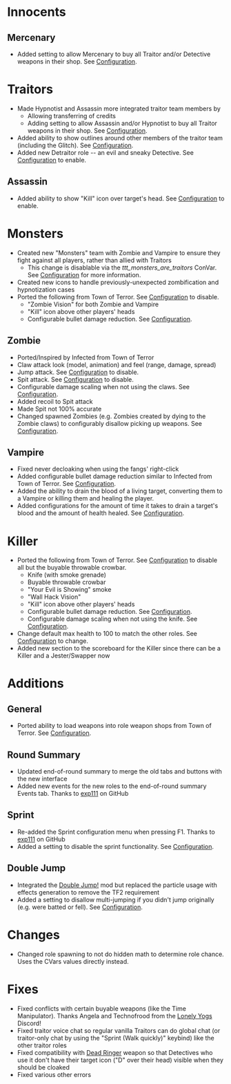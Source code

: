 # Innocents
## Mercenary
- Added setting to allow Mercenary to buy all Traitor and/or Detective weapons in their shop. See [Configuration](CONVARS.md).

# Traitors
- Made Hypnotist and Assassin more integrated traitor team members by
  - Allowing transferring of credits
  - Adding setting to allow Assassin and/or Hypnotist to buy all Traitor weapons in their shop. See [Configuration](CONVARS.md).
- Added ability to show outlines around other members of the traitor team (including the Glitch). See [Configuration](CONVARS.md).
- Added new Detraitor role -- an evil and sneaky Detective. See [Configuration](CONVARS.md) to enable.

## Assassin
- Added ability to show "Kill" icon over target's head. See [Configuration](CONVARS.md) to enable.

# Monsters
- Created new "Monsters" team with Zombie and Vampire to ensure they fight against all players, rather than allied with Traitors
  - This change is disablable via the _ttt_monsters_are_traitors_ ConVar. See [Configuration](CONVARS.md) for more information.
- Created new icons to handle previously-unexpected zombification and hypnotization cases
- Ported the following from Town of Terror. See [Configuration](CONVARS.md) to disable.
  - "Zombie Vision" for both Zombie and Vampire
  - "Kill" icon above other players' heads
  - Configurable bullet damage reduction. See [Configuration](CONVARS.md).

## Zombie
- Ported/Inspired by Infected from Town of Terror
 - Claw attack look (model, animation) and feel (range, damage, spread)
 - Jump attack. See [Configuration](CONVARS.md) to disable.
 - Spit attack. See [Configuration](CONVARS.md) to disable.
 - Configurable damage scaling when not using the claws. See [Configuration](CONVARS.md).
- Added recoil to Spit attack
- Made Spit not 100% accurate
- Changed spawned Zombies (e.g. Zombies created by dying to the Zombie claws) to configurably disallow picking up weapons. See [Configuration](CONVARS.md).

## Vampire
- Fixed never decloaking when using the fangs' right-click
- Added configurable bullet damage reduction similar to Infected from Town of Terror. See [Configuration](CONVARS.md).
- Added the ability to drain the blood of a living target, converting them to a Vampire or killing them and healing the player.
- Added configurations for the amount of time it takes to drain a target's blood and the amount of health healed. See [Configuration](CONVARS.md).

# Killer
- Ported the following from Town of Terror. See [Configuration](CONVARS.md) to disable all but the buyable throwable crowbar.
  - Knife (with smoke grenade)
  - Buyable throwable crowbar
  - "Your Evil is Showing" smoke
  - "Wall Hack Vision"
  - "Kill" icon above other players' heads
  - Configurable bullet damage reduction. See [Configuration](CONVARS.md).
  - Configurable damage scaling when not using the knife. See [Configuration](CONVARS.md).
- Change default max health to 100 to match the other roles. See [Configuration](CONVARS.md) to change.
- Added new section to the scoreboard for the Killer since there can be a Killer and a Jester/Swapper now

# Additions
## General
- Ported ability to load weapons into role weapon shops from Town of Terror. See [Configuration](CONVARS.md).

## Round Summary
- Updated end-of-round summary to merge the old tabs and buttons with the new interface
- Added new events for the new roles to the end-of-round summary Events tab. Thanks to [exp111](https://github.com/exp111/TTT-Custom-Roles/) on GitHub

## Sprint
- Re-added the Sprint configuration menu when pressing F1. Thanks to [exp111](https://github.com/exp111/TTT-Custom-Roles/) on GitHub
- Added a setting to disable the sprint functionality. See [Configuration](CONVARS.md).

## Double Jump
- Integrated the [Double Jump!](https://steamcommunity.com/sharedfiles/filedetails/?id=284538302) mod but replaced the particle usage with effects generation to remove the TF2 requirement
- Added a setting to disallow multi-jumping if you didn't jump originally (e.g. were batted or fell). See [Configuration](CONVARS.md).

# Changes
- Changed role spawning to not do hidden math to determine role chance. Uses the CVars values directly instead.

# Fixes
- Fixed conflicts with certain buyable weapons (like the Time Manipulator). Thanks Angela and Technofrood from the [Lonely Yogs](https://lonely-yogs.co.uk/) Discord!
- Fixed traitor voice chat so regular vanilla Traitors can do global chat (or traitor-only chat by using the "Sprint (Walk quickly)" keybind) like the other traitor roles
- Fixed compatibility with [Dead Ringer](https://steamcommunity.com/sharedfiles/filedetails/?id=810154456) weapon so that Detectives who use it don't have their target icon ("D" over their head) visible when they should be cloaked
- Fixed various other errors
